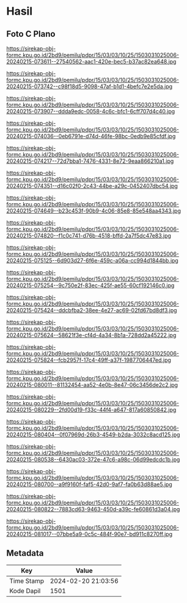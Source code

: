 # Hasil

## Foto C Plano

https://sirekap-obj-formc.kpu.go.id/2bd9/pemilu/pdpr/15/03/03/10/25/1503031025006-20240215-073611--27540562-aac1-420e-bec5-b37ac82ea648.jpg

https://sirekap-obj-formc.kpu.go.id/2bd9/pemilu/pdpr/15/03/03/10/25/1503031025006-20240215-073742--c98f18d5-9098-47af-b1d1-4befc7e2e5da.jpg

https://sirekap-obj-formc.kpu.go.id/2bd9/pemilu/pdpr/15/03/03/10/25/1503031025006-20240215-073907--ddda9edc-0058-4c6c-bfc1-6cff707d4c40.jpg

https://sirekap-obj-formc.kpu.go.id/2bd9/pemilu/pdpr/15/03/03/10/25/1503031025006-20240215-074036--0eb6791e-d74d-46fe-98bc-0edb9e85cfdf.jpg

https://sirekap-obj-formc.kpu.go.id/2bd9/pemilu/pdpr/15/03/03/10/25/1503031025006-20240215-074217--72d7bba1-7476-4331-8e72-9eaa866210a1.jpg

https://sirekap-obj-formc.kpu.go.id/2bd9/pemilu/pdpr/15/03/03/10/25/1503031025006-20240215-074351--d16c02f0-2c43-44be-a29c-0452407dbc54.jpg

https://sirekap-obj-formc.kpu.go.id/2bd9/pemilu/pdpr/15/03/03/10/25/1503031025006-20240215-074649--b23c453f-90b9-4c06-85e8-85e548aa4343.jpg

https://sirekap-obj-formc.kpu.go.id/2bd9/pemilu/pdpr/15/03/03/10/25/1503031025006-20240215-074820--f1c0c741-d76b-4518-bffd-2a7f5dc47e83.jpg

https://sirekap-obj-formc.kpu.go.id/2bd9/pemilu/pdpr/15/03/03/10/25/1503031025006-20240215-075125--6d903d27-6f6e-459c-a06a-cc994d1844bb.jpg

https://sirekap-obj-formc.kpu.go.id/2bd9/pemilu/pdpr/15/03/03/10/25/1503031025006-20240215-075254--9c750e2f-83ec-425f-ae55-60cf192146c0.jpg

https://sirekap-obj-formc.kpu.go.id/2bd9/pemilu/pdpr/15/03/03/10/25/1503031025006-20240215-075424--ddcbfba2-38ee-4e27-ac69-02fd67bd8df3.jpg

https://sirekap-obj-formc.kpu.go.id/2bd9/pemilu/pdpr/15/03/03/10/25/1503031025006-20240215-075624--58621f3e-cf4d-4a34-8b1a-728dd2a45222.jpg

https://sirekap-obj-formc.kpu.go.id/2bd9/pemilu/pdpr/15/03/03/10/25/1503031025006-20240215-075824--fcb2957f-17c4-49ff-a37f-1987706447ed.jpg

https://sirekap-obj-formc.kpu.go.id/2bd9/pemilu/pdpr/15/03/03/10/25/1503031025006-20240215-080011--81132454-aa52-4e0b-8e47-06c3456de2c2.jpg

https://sirekap-obj-formc.kpu.go.id/2bd9/pemilu/pdpr/15/03/03/10/25/1503031025006-20240215-080229--2fd00d19-f33c-44f4-a647-817a60850842.jpg

https://sirekap-obj-formc.kpu.go.id/2bd9/pemilu/pdpr/15/03/03/10/25/1503031025006-20240215-080404--0f07969d-26b3-4549-b2da-3032c8acd125.jpg

https://sirekap-obj-formc.kpu.go.id/2bd9/pemilu/pdpr/15/03/03/10/25/1503031025006-20240215-080538--6430ac03-372e-47c6-a98c-06d99edcdc1b.jpg

https://sirekap-obj-formc.kpu.go.id/2bd9/pemilu/pdpr/15/03/03/10/25/1503031025006-20240215-080700--a9f9160f-faf5-42d0-9af7-fa0b63d88ae5.jpg

https://sirekap-obj-formc.kpu.go.id/2bd9/pemilu/pdpr/15/03/03/10/25/1503031025006-20240215-080822--7883cd63-9463-450d-a39c-fe60861d3a04.jpg

https://sirekap-obj-formc.kpu.go.id/2bd9/pemilu/pdpr/15/03/03/10/25/1503031025006-20240215-081017--07bbe5a9-0c5c-484f-90e7-bd911c8270ff.jpg


## Metadata

| Key        | Value               |
| ---------- | ------------------- |
| Time Stamp | 2024-02-20 21:03:56 |
| Kode Dapil | 1501                |



